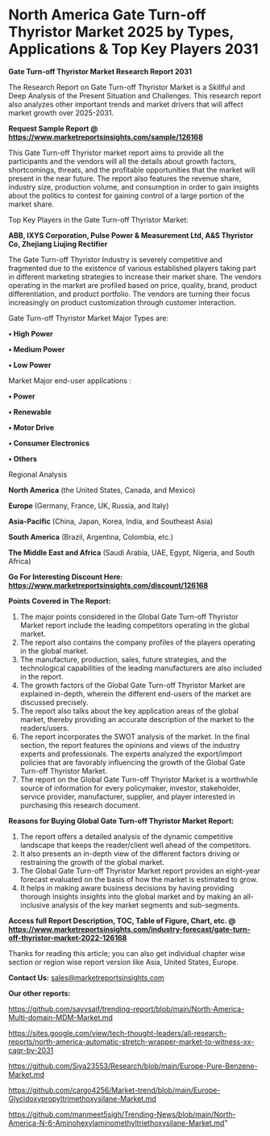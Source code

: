 # North America Gate Turn-off Thyristor Market 2025 by Types, Applications & Top Key Players 2031

<strong>Gate Turn-off Thyristor Market Research Report 2031</strong>

The Research Report on Gate Turn-off Thyristor Market is a Skillful and Deep Analysis of the Present Situation and Challenges. This research report also analyzes other important trends and market drivers that will affect market growth over 2025-2031.

<strong>Request Sample Report @ <a href=https://www.marketreportsinsights.com/sample/126168>https://www.marketreportsinsights.com/sample/126168</a></strong>

This Gate Turn-off Thyristor market report aims to provide all the participants and the vendors will all the details about growth factors, shortcomings, threats, and the profitable opportunities that the market will present in the near future. The report also features the revenue share, industry size, production volume, and consumption in order to gain insights about the politics to contest for gaining control of a large portion of the market share.

Top Key Players in the Gate Turn-off Thyristor Market:

<strong>ABB, IXYS Corporation, Pulse Power & Measurement Ltd, A&S Thyristor Co, Zhejiang Liujing Rectifier</strong>

The Gate Turn-off Thyristor Industry is severely competitive and fragmented due to the existence of various established players taking part in different marketing strategies to increase their market share. The vendors operating in the market are profiled based on price, quality, brand, product differentiation, and product portfolio. The vendors are turning their focus increasingly on product customization through customer interaction.

Gate Turn-off Thyristor Market Major Types are:

<strong>• High Power

• Medium Power

• Low Power</strong>

Market Major end-user applications :

<strong>• Power

• Renewable

• Motor Drive

• Consumer Electronics

• Others</strong>

Regional Analysis

</u><strong><b>North America</b></strong> (the United States, Canada, and Mexico)

<strong><b>Europe </b></strong>(Germany, France, UK, Russia, and Italy)

<strong><b>Asia-Pacific</b></strong> (China, Japan, Korea, India, and Southeast Asia)

<strong><b>South America</b></strong> (Brazil, Argentina, Colombia, etc.)

<strong><b>The Middle East and Africa</b></strong> (Saudi Arabia, UAE, Egypt, Nigeria, and South Africa)

<strong>Go For Interesting Discount Here: <a href=https://www.marketreportsinsights.com/discount/126168>https://www.marketreportsinsights.com/discount/126168</a></strong>

<strong>Points Covered in The Report:</strong>
<ol>
  <li>The major points considered in the Global Gate Turn-off Thyristor Market report include the leading competitors operating in the global market.</li>
  <li>The report also contains the company profiles of the players operating in the global market.</li>
  <li>The manufacture, production, sales, future strategies, and the technological capabilities of the leading manufacturers are also included in the report.</li>
  <li>The growth factors of the Global Gate Turn-off Thyristor Market are explained in-depth, wherein the different end-users of the market are discussed precisely.</li>
  <li>The report also talks about the key application areas of the global market, thereby providing an accurate description of the market to the readers/users.</li>
  <li>The report incorporates the SWOT analysis of the market. In the final section, the report features the opinions and views of the industry experts and professionals. The experts analyzed the export/import policies that are favorably influencing the growth of the Global Gate Turn-off Thyristor Market.</li>
  <li>The report on the Global Gate Turn-off Thyristor Market is a worthwhile source of information for every policymaker, investor, stakeholder, service provider, manufacturer, supplier, and player interested in purchasing this research document.</li>
</ol>
<strong>Reasons for Buying Global Gate Turn-off Thyristor Market Report:</strong>

<ol>
  <li>The report offers a detailed analysis of the dynamic competitive landscape that keeps the reader/client well ahead of the competitors.</li>
  <li>It also presents an in-depth view of the different factors driving or restraining the growth of the global market.</li>
  <li>The Global Gate Turn-off Thyristor Market report provides an eight-year forecast evaluated on the basis of how the market is estimated to grow.</li>
  <li>It helps in making aware business decisions by having providing thorough insights insights into the global market and by making an all-inclusive analysis of the key market segments and sub-segments.</li>
</ol>
<strong>Access full Report Description, TOC, Table of Figure, Chart, etc. @ <a href=https://www.marketreportsinsights.com/industry-forecast/gate-turn-off-thyristor-market-2022-126168>https://www.marketreportsinsights.com/industry-forecast/gate-turn-off-thyristor-market-2022-126168</a></strong>


Thanks for reading this article; you can also get individual chapter wise section or region wise report version like Asia, United States, Europe.

<strong>Contact Us:</strong>
sales@marketreportsinsights.com

<strong>Our other reports:</strong>

<a href=https://github.com/sayysaif/trending-report/blob/main/North-America-Multi-domain-MDM-Market.md>https://github.com/sayysaif/trending-report/blob/main/North-America-Multi-domain-MDM-Market.md</a>

<a href=https://sites.google.com/view/tech-thought-leaders/all-research-reports/north-america-automatic-stretch-wrapper-market-to-witness-xx-cagr-by-2031>https://sites.google.com/view/tech-thought-leaders/all-research-reports/north-america-automatic-stretch-wrapper-market-to-witness-xx-cagr-by-2031</a>

<a href=https://github.com/Siya23553/Research/blob/main/Europe-Pure-Benzene-Market.md>https://github.com/Siya23553/Research/blob/main/Europe-Pure-Benzene-Market.md</a>

<a href=https://github.com/cargo4256/Market-trend/blob/main/Europe-Glycidoxypropyltrimethoxysilane-Market.md>https://github.com/cargo4256/Market-trend/blob/main/Europe-Glycidoxypropyltrimethoxysilane-Market.md</a>

<a href=https://github.com/manmeet5sigh/Trending-News/blob/main/North-America-N-6-Aminohexylaminomethyltriethoxysilane-Market.md>https://github.com/manmeet5sigh/Trending-News/blob/main/North-America-N-6-Aminohexylaminomethyltriethoxysilane-Market.md</a>"
